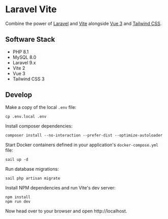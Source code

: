# Laravel Vite

Combine the power of [Laravel](https://laravel.com/) and [Vite](https://vitejs.dev/) alongside [Vue 3](https://vuejs.org/) and [Tailwind CSS](https://tailwindcss.com/).

## Software Stack

-  PHP 8.1
-  MySQL 8.0
-  Laravel 9.x
-  Vite 2
-  Vue 3
-  Tailwind CSS 3

## Develop

Make a copy of the local `.env` file:

```
cp .env.local .env
```

Install composer dependencies:

```
composer install --no-interaction --prefer-dist --optimize-autoloader
```

Start Docker containers defined in your application's `docker-compose.yml` file:

```
sail up -d
```

Run database migrations:

```
sail php artisan migrate
```

Install NPM dependencies and run Vite's dev server:

```
npm install
npm run dev
```

Now head over to your browser and open http://localhost.
